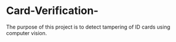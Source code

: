 # Card-Verification-
The purpose of this project is to detect tampering of ID cards using computer vision.
